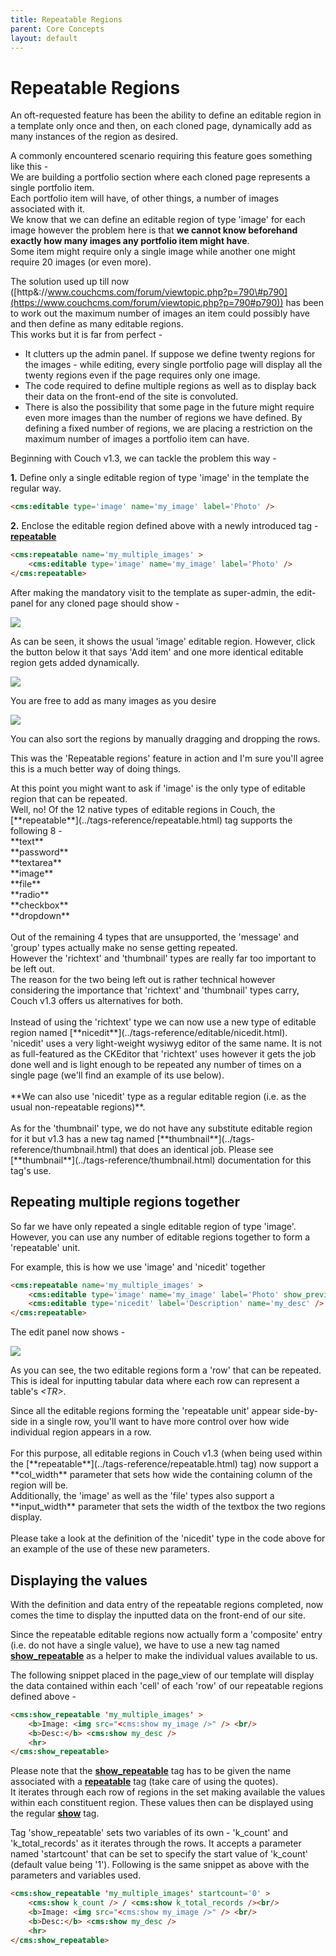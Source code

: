 ```yaml
---
title: Repeatable Regions
parent: Core Concepts
layout: default
---
```


# Repeatable Regions

An oft-requested feature has been the ability to define an editable region in a template only once and then, on each cloned page, dynamically add as many instances of the region as desired.

A commonly encountered scenario requiring this feature goes something like this -<br/>
We are building a portfolio section where each cloned page represents a single portfolio item.<br/>
Each portfolio item will have, of other things, a number of images associated with it.<br/>
We know that we can define an editable region of type 'image' for each image however the problem here is that **we cannot know beforehand exactly how many images any portfolio item might have**.<br/>
Some item might require only a single image while another one might require 20 images (or even more).

The solution used up till now ([http&://www.couchcms.com/forum/viewtopic.php?p=790\#p790](https://www.couchcms.com/forum/viewtopic.php?p=790#p790)) has been to work out the maximum number of images an item could possibly have and then define as many editable regions.<br/>
This works but it is far from perfect -

* It clutters up the admin panel. If suppose we define twenty regions for the images - while editing, every single portfolio page will display all the twenty regions even if the page requires only one image.
* The code required to define multiple regions as well as to display back their data on the front-end of the site is convoluted.
* There is also the possibility that some page in the future might require even more images than the number of regions we have defined. By defining a fixed number of regions, we are placing a restriction on the maximum number of images a portfolio item can have.

Beginning with Couch v1.3, we can tackle the problem this way -

**1\.** Define only a single editable region of type 'image' in the template the regular way.

```html
<cms:editable type='image' name='my_image' label='Photo' />
```

**2\.** Enclose the editable region defined above with a newly introduced tag - [**repeatable**](../tags-reference/repeatable.html)

```html
<cms:repeatable name='my_multiple_images' >
    <cms:editable type='image' name='my_image' label='Photo' />
</cms:repeatable>
```

After making the mandatory visit to the template as super-admin, the edit-panel for any cloned page should show -

![](../assets/img/contents/repeatable-regions-1.png)

As can be seen, it shows the usual 'image' editable region. However, click the button below it that says 'Add item' and one more identical editable region gets added dynamically.

![](../assets/img/contents/repeatable-regions-2.png)

You are free to add as many images as you desire

![](../assets/img/contents/repeatable-regions-3.png)

<p class="success">You can also sort the regions by manually dragging and dropping the rows.</p>

This was the 'Repeatable regions' feature in action and I'm sure you'll agree this is a much better way of doing things.

<p class="notice">
    At this point you might want to ask if 'image' is the only type of editable region that can be repeated.<br/>
    Well, no! Of the 12 native types of editable regions in Couch, the [**repeatable**](../tags-reference/repeatable.html) tag supports the following 8 -<br/>
    **text**<br/>
    **password**<br/>
    **textarea**<br/>
    **image**<br/>
    **file**<br/>
    **radio**<br/>
    **checkbox**<br/>
    **dropdown**<br/>
    <br/>
    Out of the remaining 4 types that are unsupported, the 'message' and 'group' types actually make no sense getting repeated.<br/>
    However the 'richtext' and 'thumbnail' types are really far too important to be left out.<br/>
    The reason for the two being left out is rather technical however considering the importance that 'richtext' and 'thumbnail' types carry, Couch v1.3 offers us alternatives for both.<br/>
    <br/>
    Instead of using the 'richtext' type we can now use a new type of editable region named [**nicedit**](../tags-reference/editable/nicedit.html).<br/>
    'nicedit' uses a very light-weight wysiwyg editor of the same name. It is not as full-featured as the CKEditor that 'richtext' uses however it gets the job done well and is light enough to be repeated any number of times on a single page (we'll find an example of its use below).<br/>
    <br/>
    **We can also use 'nicedit' type as a regular editable region (i.e. as the usual non-repeatable regions)**.<br/>
    <br/>
    As for the 'thumbnail' type, we do not have any substitute editable region for it but v1.3 has a new tag named [**thumbnail**](../tags-reference/thumbnail.html) that does an identical job. Please see [**thumbnail**](../tags-reference/thumbnail.html) documentation for this tag's use.
</p>

## Repeating multiple regions together

So far we have only repeated a single editable region of type 'image'. However, you can use any number of editable regions together to form a 'repeatable' unit.

For example, this is how we use 'image' and 'nicedit' together

```html
<cms:repeatable name='my_multiple_images' >
    <cms:editable type='image' name='my_image' label='Photo' show_preview='1' preview_width='150' input_width='200' col_width='300' />
    <cms:editable type='nicedit' label='Description' name='my_desc' />
</cms:repeatable>
```

The edit panel now shows -

![](../assets/img/contents/repeatable-regions-4.png)

As you can see, the two editable regions form a 'row' that can be repeated.<br/>
This is ideal for inputting tabular data where each row can represent a table's _&lt;TR&gt;_.

<p class="notice">
    Since all the editable regions forming the 'repeatable unit' appear side-by-side in a single row, you'll want to have more control over how wide individual region appears in a row.<br/>
    <br/>
    For this purpose, all editable regions in Couch v1.3 (when being used within the [**repeatable**](../tags-reference/repeatable.html) tag) now support a **col_width** parameter that sets how wide the containing column of the region will be.<br/>
    Additionally, the 'image' as well as the 'file' types also support a **input_width** parameter that sets the width of the textbox the two regions display.<br/>
    <br/>
    Please take a look at the definition of the 'nicedit' type in the code above for an example of the use of these new parameters.
</p>

## Displaying the values

With the definition and data entry of the repeatable regions completed, now comes the time to display the inputted data on the front-end of our site.

Since the repeatable editable regions now actually form a 'composite' entry (i.e. do not have a single value), we have to use a new tag named [**show_repeatable**](../tags-reference/show_repeatable.html) as a helper to make the individual values available to us.

The following snippet placed in the page_view of our template will display the data contained within each 'cell' of each 'row' of our repeatable regions defined above -

```html
<cms:show_repeatable 'my_multiple_images' >
    <b>Image: <img src="<cms:show my_image />" /> <br/>
    <b>Desc:</b> <cms:show my_desc />
    <hr>
</cms:show_repeatable>
```

Please note that the [**show_repeatable**](../tags-reference/show_repeatable.html) tag has to be given the name associated with a [**repeatable**](../tags-reference/repeatable.html) tag (take care of using the quotes).<br/>
It iterates through each row of regions in the set making available the values within each constituent region. These values then can be displayed using the regular [**show**](../tags-reference/show.html) tag.

Tag 'show_repeatable' sets two variables of its own - 'k_count' and 'k_total_records' as it iterates through the rows. It accepts a parameter named 'startcount' that can be set to specify the start value of 'k_count' (default value being '1'). Following is the same snippet as above with the parameters and variables used.

```html
<cms:show_repeatable 'my_multiple_images' startcount='0' >
    <cms:show k_count /> / <cms:show k_total_records /><br/>
    <b>Image: <img src="<cms:show my_image />" /> <br/>
    <b>Desc:</b> <cms:show my_desc />
    <hr>
</cms:show_repeatable>
```
